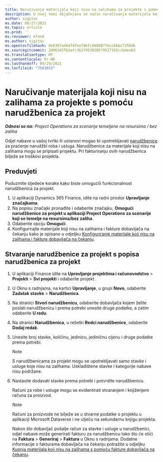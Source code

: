 ```yaml
---
title: Naručivanje materijala koji nisu na zalihama za projekte s pomoću narudžbenica za projekt
description: U ovoj temi objašnjava se način naručivanja materijala koji nisu na zalihama za projekte s pomoću narudžbenica za projekt.
author: sigitac
ms.date: 09/27/2021
ms.topic: article
ms.prod: ''
ms.reviewer: kfend
ms.author: sigitac
ms.openlocfilehash: 6e0307ad6474feef96fc8080877eccbbbc7259db
ms.sourcegitcommit: 2d96345fb3afc3b174530285f95271b5ccbdea03
ms.translationtype: HT
ms.contentlocale: hr-HR
ms.lasthandoff: 09/29/2021
ms.locfileid: "7563013"
---
```

# <a name="order-non-stocked-materials-for-a-project-using-project-purchase-orders"></a>Naručivanje materijala koji nisu na zalihama za projekte s pomoću narudžbenica za projekt

_**Odnosi se na:** Project Operations za scenarije temeljene na resursima / bez zaliha_

Odjel nabave u vašoj tvrtki ili ustanovi mogao bi upotrebljavati [narudžbenice](/dynamics365/supply-chain/procurement/purchase-order-overview) za praćenje narudžbi roba i usluga. Narudžbenice za materijale koji nisu na zalihama mogu se pripisati projektu. Pri fakturiranju ovih narudžbenica bilježe se troškovi projekta.

## <a name="prerequisites"></a>Preduvjeti
Poduzmite sljedeće korake kako biste omogućili funkcionalnost narudžbenica za projekt.

1. U aplikaciji Dynamics 365 Finance, idite na radni prostor **Upravljanje značajkama**.
2. Na popisu značajki pronađite i odaberite značajku, **Omogući narudžbenice za projekt u aplikaciji Project Operations za scenarije koji se temelje na resursima/bez zaliha**.
3. Odaberite opciju **Omogući**.
4. Konfigurirajte materijale koji nisu na zalihama i fakture dobavljača na čekanju kako je opisano u odjeljku [Konfiguriranje materijale koji nisu na zalihama i fakture dobavljača na čekanju](configure-materials-nonstocked.md).

## <a name="create-a-project-purchase-order-from-the-project-purchase-order-list"></a>Stvaranje narudžbenice za projekt s popisa narudžbenica za projekt

1. U aplikaciji Finance idite na **Upravljanje projektima i računovodstvo** > **Projekti** > **Svi projekti** i odaberite projekt.
2. U Oknu s radnjama, na kartici **Upravljanje**, u grupi **Novo**, odaberite **Zadatak stavke** > **Narudžbenica**.
3. Na stranici **Stvori narudžbenicu**, odaberite dobavljača kojem želite poslati narudžbenicu i prema potrebi unesite druge podatke, a zatim odaberite **U redu**.
4. Na stranici **Narudžbenica**, u rešetki **Redci narudžbenice**, odaberite **Dodaj redak**.
5. Unesite broj stavke, količinu, jedinicu, jediničnu cijenu i druge podatke prema potrebi.

    > [!NOTE]
    > S narudžbenicama za projekt mogu se upotrebljavati samo stavke i usluge koje nisu na zalihama. Uskladištene stavke i kategorije nabave nisu podržane.

6. Nastavite dodavati stavke prema potrebi i potvrdite narudžbenicu.

    Računi za robe i usluge mogu se evidentirati stvaranjem i knjiženjem računa za proizvod.

    > [!NOTE]
    > Računi za proizvode ne bilježe se u stvarne podatke o projektu u aplikaciji Microsoft Dataverse i ne utječu na sekundarnu knjigu projekta.

    Nakon što dobavljač pošalje račun za stavke i usluge u narudžbenici, odjel nabave može generirati fakturu za narudžbenicu tako što će otići na **Faktura** > **Generiraj** > **Faktura** u Oknu s radnjama. Dodatne informacije o fakturama dobavljača na čekanju potražite u odjeljku [Kupnja materijala koji nisu na zalihama s pomoću fakture dobavljača na čekanju](pending-vendor-invoices.md).
